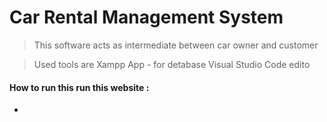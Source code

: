 # Car Rental Management System

> This  software acts as intermediate between car owner and customer

> Used tools are 
> Xampp App - for detabase
> Visual Studio Code edito

#### How to run this run this website :

*
